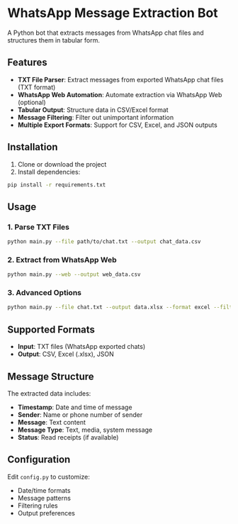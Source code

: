 # WhatsApp Message Extraction Bot

A Python bot that extracts messages from WhatsApp chat files and structures them in tabular form.

## Features

- **TXT File Parser**: Extract messages from exported WhatsApp chat files (TXT format)
- **WhatsApp Web Automation**: Automate extraction via WhatsApp Web (optional)
- **Tabular Output**: Structure data in CSV/Excel format
- **Message Filtering**: Filter out unimportant information
- **Multiple Export Formats**: Support for CSV, Excel, and JSON outputs

## Installation

1. Clone or download the project
2. Install dependencies:
```bash
pip install -r requirements.txt
```

## Usage

### 1. Parse TXT Files
```bash
python main.py --file path/to/chat.txt --output chat_data.csv
```

### 2. Extract from WhatsApp Web
```bash
python main.py --web --output web_data.csv
```

### 3. Advanced Options
```bash
python main.py --file chat.txt --output data.xlsx --format excel --filter-media
```

## Supported Formats

- **Input**: TXT files (WhatsApp exported chats)
- **Output**: CSV, Excel (.xlsx), JSON

## Message Structure

The extracted data includes:
- **Timestamp**: Date and time of message
- **Sender**: Name or phone number of sender
- **Message**: Text content
- **Message Type**: Text, media, system message
- **Status**: Read receipts (if available)

## Configuration

Edit `config.py` to customize:
- Date/time formats
- Message patterns
- Filtering rules
- Output preferences 